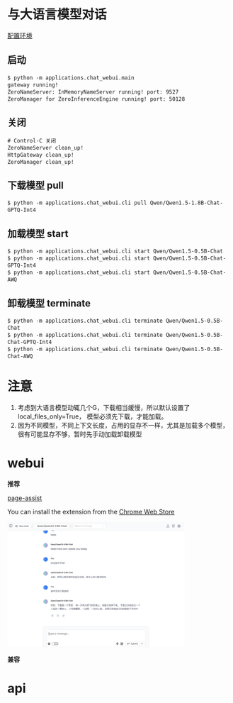 # 与大语言模型对话

[配置环境](https://github.com/noooop/zerollama/tree/main/setup)


## 启动
```
$ python -m applications.chat_webui.main
gateway running!
ZeroNameServer: InMemoryNameServer running! port: 9527
ZeroManager for ZeroInferenceEngine running! port: 50128
```

## 关闭
```
# Control-C 关闭
ZeroNameServer clean_up!
HttpGateway clean_up!
ZeroManager clean_up!
```

## 下载模型 pull
```
$ python -m applications.chat_webui.cli pull Qwen/Qwen1.5-1.8B-Chat-GPTQ-Int4
```

## 加载模型 start
```
$ python -m applications.chat_webui.cli start Qwen/Qwen1.5-0.5B-Chat
$ python -m applications.chat_webui.cli start Qwen/Qwen1.5-0.5B-Chat-GPTQ-Int4
$ python -m applications.chat_webui.cli start Qwen/Qwen1.5-0.5B-Chat-AWQ
```

## 卸载模型 terminate
```
$ python -m applications.chat_webui.cli terminate Qwen/Qwen1.5-0.5B-Chat
$ python -m applications.chat_webui.cli terminate Qwen/Qwen1.5-0.5B-Chat-GPTQ-Int4
$ python -m applications.chat_webui.cli terminate Qwen/Qwen1.5-0.5B-Chat-AWQ
```

# 注意
1. 考虑到大语言模型动辄几个G，下载相当缓慢，所以默认设置了local_files_only=True， 模型必须先下载，才能加载。
2. 因为不同模型，不同上下文长度，占用的显存不一样，尤其是加载多个模型，很有可能显存不够，暂时先手动加载卸载模型

# webui

**推荐**

[page-assist](https://github.com/n4ze3m/page-assist) 

You can install the extension from the [Chrome Web Store](https://chromewebstore.google.com/detail/page-assist-%E6%9C%AC%E5%9C%B0-ai-%E6%A8%A1%E5%9E%8B%E7%9A%84-web/jfgfiigpkhlkbnfnbobbkinehhfdhndo)

<img src="https://github.com/noooop/zerollama/blob/main/static/images/chat_server.png?raw=true" width="400">

**兼容**


# api

